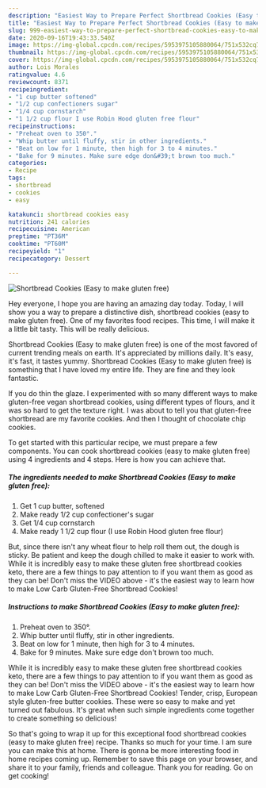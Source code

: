 ```yaml
---
description: "Easiest Way to Prepare Perfect Shortbread Cookies (Easy to make gluten free)"
title: "Easiest Way to Prepare Perfect Shortbread Cookies (Easy to make gluten free)"
slug: 999-easiest-way-to-prepare-perfect-shortbread-cookies-easy-to-make-gluten-free
date: 2020-09-16T19:43:33.540Z
image: https://img-global.cpcdn.com/recipes/5953975105880064/751x532cq70/shortbread-cookies-easy-to-make-gluten-free-recipe-main-photo.jpg
thumbnail: https://img-global.cpcdn.com/recipes/5953975105880064/751x532cq70/shortbread-cookies-easy-to-make-gluten-free-recipe-main-photo.jpg
cover: https://img-global.cpcdn.com/recipes/5953975105880064/751x532cq70/shortbread-cookies-easy-to-make-gluten-free-recipe-main-photo.jpg
author: Lois Morales
ratingvalue: 4.6
reviewcount: 8371
recipeingredient:
- "1 cup butter softened"
- "1/2 cup confectioners sugar"
- "1/4 cup cornstarch"
- "1 1/2 cup flour I use Robin Hood gluten free flour"
recipeinstructions:
- "Preheat oven to 350°."
- "Whip butter until fluffy, stir in other ingredients."
- "Beat on low for 1 minute, then high for 3 to 4 minutes."
- "Bake for 9 minutes. Make sure edge don&#39;t brown too much."
categories:
- Recipe
tags:
- shortbread
- cookies
- easy

katakunci: shortbread cookies easy 
nutrition: 241 calories
recipecuisine: American
preptime: "PT36M"
cooktime: "PT60M"
recipeyield: "1"
recipecategory: Dessert

---
```



![Shortbread Cookies (Easy to make gluten free)](https://img-global.cpcdn.com/recipes/5953975105880064/751x532cq70/shortbread-cookies-easy-to-make-gluten-free-recipe-main-photo.jpg)

Hey everyone, I hope you are having an amazing day today. Today, I will show you a way to prepare a distinctive dish, shortbread cookies (easy to make gluten free). One of my favorites food recipes. This time, I will make it a little bit tasty. This will be really delicious.

Shortbread Cookies (Easy to make gluten free) is one of the most favored of current trending meals on earth. It's appreciated by millions daily. It's easy, it's fast, it tastes yummy. Shortbread Cookies (Easy to make gluten free) is something that I have loved my entire life. They are fine and they look fantastic.

If you do thin the glaze. I experimented with so many different ways to make gluten-free vegan shortbread cookies, using different types of flours, and it was so hard to get the texture right. I was about to tell you that gluten-free shortbread are my favorite cookies. And then I thought of chocolate chip cookies.


To get started with this particular recipe, we must prepare a few components. You can cook shortbread cookies (easy to make gluten free) using 4 ingredients and 4 steps. Here is how you can achieve that.

<!--inarticleads1-->

##### The ingredients needed to make Shortbread Cookies (Easy to make gluten free):

1. Get 1 cup butter, softened
1. Make ready 1/2 cup confectioner&#39;s sugar
1. Get 1/4 cup cornstarch
1. Make ready 1 1/2 cup flour (I use Robin Hood gluten free flour)


But, since there isn&#39;t any wheat flour to help roll them out, the dough is sticky. Be patient and keep the dough chilled to make it easier to work with. While it is incredibly easy to make these gluten free shortbread cookies keto, there are a few things to pay attention to if you want them as good as they can be! Don&#39;t miss the VIDEO above - it&#39;s the easiest way to learn how to make Low Carb Gluten-Free Shortbread Cookies! 

<!--inarticleads2-->

##### Instructions to make Shortbread Cookies (Easy to make gluten free):

1. Preheat oven to 350°.
1. Whip butter until fluffy, stir in other ingredients.
1. Beat on low for 1 minute, then high for 3 to 4 minutes.
1. Bake for 9 minutes. Make sure edge don&#39;t brown too much.


While it is incredibly easy to make these gluten free shortbread cookies keto, there are a few things to pay attention to if you want them as good as they can be! Don&#39;t miss the VIDEO above - it&#39;s the easiest way to learn how to make Low Carb Gluten-Free Shortbread Cookies! Tender, crisp, European style gluten-free butter cookies. These were so easy to make and yet turned out fabulous. It&#39;s great when such simple ingredients come together to create something so delicious! 

So that's going to wrap it up for this exceptional food shortbread cookies (easy to make gluten free) recipe. Thanks so much for your time. I am sure you can make this at home. There is gonna be more interesting food in home recipes coming up. Remember to save this page on your browser, and share it to your family, friends and colleague. Thank you for reading. Go on get cooking!
